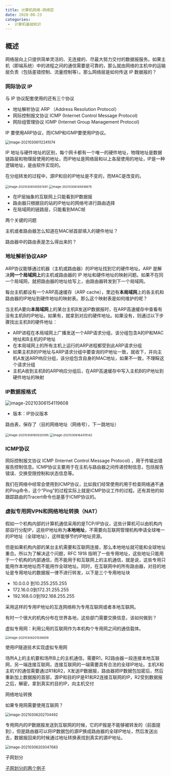 ```yaml
---
title: 计算机网络-网络层
date: 2020-08-23
categories:
 -  计算机基础知识
---
```


## 概述

网络层向上只提供简单灵活的、无连接的、尽最大努力交付的数据报服务。如果主机（即端系统）中的进程之间的通信需要是可靠的，那么就由网络的主机中的运输层负责（包括差错控制、流量控制等）。那么网络层是如何传送 IP 数据报的？

### 网际协议 IP

与 IP 协议配套使用的还有三个协议

- 地址解析协议 ARP （Address Resolution Protocol）
- 网际控制报文协议 ICMP (Internet Control Message Protocol)
- 网际组管理协议 IGMP (Internet Group Management Protocol)

IP 要使用ARP协议，而ICMP和IGMP要使用IP协议。

<img src="https://gitee.com/Krains/FigureBed/raw/master/img/image-20210306112241074.png" alt="image-20210306112241074" style="zoom:80%;" />

IP 地址与硬件地址的区别，每个网卡都有一个唯一的硬件地址，物理地址是数据链路层和物理层使用的地址，而IP地址是网络层和以上各层使用的地址，IP是一种逻辑地址，是由软件实现的。

在分组转发的过程中，源IP和目的IP地址是不变的，而MAC是改变的。

<img src="https://gitee.com/Krains/FigureBed/raw/master/img/image-20210306145557491.png" alt="image-20210306145557491" style="zoom: 67%;" />



<img src="https://gitee.com/Krains/FigureBed/raw/master/img/image-20210306145616879.png" alt="image-20210306145616879" style="zoom:67%;" />

- 在IP层抽象的互联网上只能看到IP数据报
- 路由器只根据目的站的IP地址的网络号进行路由选择
- 在局域网的链路层，只能看到MAC帧

两个关键的问题

主机或者路由器怎么知道在MAC帧首部填入的硬件地址？

路由器中的路由表是怎么得出来的？

### 地址解析协议ARP

ARP协议能够通过机器（主机或路由器）的IP地址找到它的硬件地址。ARP 是解决**同一个局域网上**的主机或路由器的 IP 地址和硬件地址的映射问题。如果不在同一个局域网，就把路由器的地址给写上，由路由器转发到下一个局域网。

每台主机都设有一个ARP高速缓存（ARP cache），里边有**本局域网**上的各主机和路由器的IP地址到硬件地址的映射表。那么这个映射表是如何维护的呢？

当主机A要向**本局域网**上的某台主机B发送IP数据报时，在ARP高速缓存中查看有没有主机B的IP地址。如果有，就拿到对应的硬件地址。如果没有，则通过以下步骤找出主机B的硬件地址：

- ARP进程在本局域网上广播发送一个ARP请求分组，该分组包含A的IP和MAC地址和B主机的IP地址
- 在本局域网上的所有主机上运行的ARP进程都受到此ARP请求分组
- 如果主机B的IP地址与ARP请求分组中要查询的IP地址一致，就收下，并向主机A发送ARP响应分组，该分组包含自身的MAC地址，如果不一致，不理睬这个请求分组
- 主机A收到主机B的ARP响应分组后，在ARP高速缓存中写入主机B的IP地址到硬件地址的映射

### IP数据报格式

![image-20210306154119608](https://gitee.com/Krains/FigureBed/raw/master/img/image-20210306154119608.png)

- 版本：IP协议版本

路由表，保存了（目的网络地址（网络号），下一跳地址）

<img src="https://gitee.com/Krains/FigureBed/raw/master/img/image-20210306160520095.png" alt="image-20210306160520095" style="zoom:67%;" />

<img src="C:\Users\zsh\AppData\Roaming\Typora\typora-user-images\image-20210306164315142.png" alt="image-20210306164315142" style="zoom:67%;" />

### ICMP协议

网际控制报文协议 ICMP (Internet Control Message Protocol) ，用于传输出错报告控制信息。ICMP协议主要用于在主机与路由器之间传递控制信息，包括报告错误、交换受限控制和状态信息等。

我们在网络中经常会使用到ICMP协议，比如我们经常使用的用于检查网络通不通的Ping命令，这个“Ping”的过程实际上就是ICMP协议工作的过程。还有其他的如跟踪路由的Tracert命令也是基于ICMP协议的。

### 虚拟专用网VPN和网络地址转换（NAT）

假如一个机构内部的计算机通信采用的是TCP/IP协议，这些计算机可以由机构内部自行分配IP，这些IP地址称为**本地地址**，不需要向互联网管理机构申请全球唯一的IP地址（全球地址），这样能够节约IP地址资源。

但是如果机构内部的某台主机需要和互联网连接，那么本地地址就可能和全球地址重合。所以为了解决这个问题，RFC 1918 指明了一些专用地址，这些地址只能用于一个机构的内部通信，而不能用于和互联网上的主机通信，就是说，这些专用只能用作本地地址而不能用作全球地址。同时，在互联网中的所有路由器，对目的地址是专用地址的数据报一律不进行转发，以下是三个专用地址块

- 10.0.0.0 到10.255.255.255
- 172.16.0.0到172.31.255.255
- 192.168.0.0到192.168.255.255

采用这样的专用IP地址的互连网络称为专用互联网或者本地互联网。

有时一个很大的机构分布在世界各地，这些部门需要交换信息，该如何做到？

虚拟专用网：利用公用的互联网作为本机构个专用网之间的通信载体。



<img src="https://gitee.com/Krains/FigureBed/raw/master/img/image-20210306201536659.png" alt="image-20210306201536659" style="zoom:67%;" />

使用IP隧道技术实现虚拟专用网

场所A上的主机要和场所B上的主机通信，需要R1，R2路由器一段连接本地互联网，另一端连接互联网，连接互联网的一端需要具有合法的全球IP地址。主机X和主机Y的通信需要通过R1和R2，X发送IP数据报，路由器把IP数据包加密后，然后重新加上数据报的首部，源IP和目的IP是R1和R2连接互联网的IP，R2受到数据报之后，解密，拿到真实的目的IP，向主机交付

网络地址转换

如果专用网需要使用互联网？

<img src="https://gitee.com/Krains/FigureBed/raw/master/img/image-20210306202704492.png" alt="image-20210306202704492" style="zoom:80%;" />

专用网内的IP数据报发送到互联网的时候，它的IP报是不能够被转发的（前面提到），但是路由器可以将IP数据包的源IP换成路由器的全球IP地址，然后发送出去，数据报回来的时候通过地址转换表找到真实的源IP地址。

<img src="https://gitee.com/Krains/FigureBed/raw/master/img/image-20210306203047683.png" alt="image-20210306203047683" style="zoom:80%;" />

子网划分

[子网划分的两个例子](https://blog.51cto.com/yuanbin/112029)